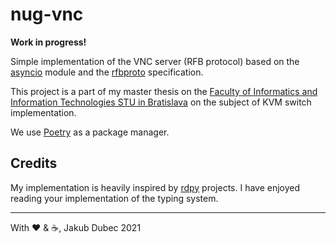 # nug-vnc

**Work in progress!**

Simple implementation of the VNC server (RFB protocol) based on the
[asyncio](https://docs.python.org/3/library/asyncio-protocol.html) module and the
[rfbproto](https://github.com/rfbproto/rfbproto) specification.

This project is a part of my master thesis on the
[Faculty of Informatics and Information Technologies STU in Bratislava](https://www.fiit.stuba.sk/en.html) on the
subject of KVM switch implementation.

We use [Poetry](https://python-poetry.org/) as a package manager.

## Credits

My implementation is heavily inspired by [rdpy](https://github.com/citronneur/rdpy) projects. I have enjoyed
reading your implementation of the typing system.

---
With ❤️ & ☕️, Jakub Dubec 2021
